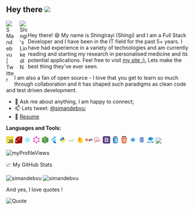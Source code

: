## Hey there <img src="https://media.giphy.com/media/hvRJCLFzcasrR4ia7z/giphy.gif" width="25px">

<a href="https://twitter.com/simandebvu">
  <img align="left" alt="S Mandebvu | Twitter" width="22px" src="https://raw.githubusercontent.com/peterthehan/peterthehan/master/assets/twitter.svg" />
</a><a href="https://www.linkedin.com/in/simandebvu/">
  <img align="left" alt="Shingi's LinkedIN" width="22px" style="margin-left:15px" src="https://raw.githubusercontent.com/peterthehan/peterthehan/master/assets/linkedin.svg" />
</a>

<br />


Hey there! 😄 My name is Shingirayi (Shingi) and I am a Full Stack Developer and I have been in the IT field for the past 5+ years. I have had experience in a variety of technologies and am currently reading and starting my research in personalised medicine and its potential applications. Feel free to visit [my site :).](https://simandebvu.co.zw/) Lets make the best thing they've ever seen.

I am also a fan of open source - I love that you get to learn so much through collaboration and it has shaped such paradigms as clean code and test driven development.

- 💬 Ask me about anything, I am happy to connect;
- 📫 Lets tweet: [@simandebvu](https://twitter.com/simandebvu);
- 📝 [Resume](https://docs.google.com/document/d/1L5E51QzH8MVeudiFrK5dgjFa4TG7XvO1KEBdifoQBh4/edit?usp=sharing)

**Languages and Tools:**  

<code><img height="20" src="https://raw.githubusercontent.com/github/explore/80688e429a7d4ef2fca1e82350fe8e3517d3494d/topics/javascript/javascript.png"></code>
<code><img height="20" src="https://raw.githubusercontent.com/github/explore/80688e429a7d4ef2fca1e82350fe8e3517d3494d/topics/ruby/ruby.png"></code>
<code><img height="20" src="https://raw.githubusercontent.com/github/explore/80688e429a7d4ef2fca1e82350fe8e3517d3494d/topics/react/react.png"></code>
<code><img height="20" src="https://raw.githubusercontent.com/github/explore/5c058a388828bb5fde0bcafd4bc867b5bb3f26f3/topics/graphql/graphql.png"></code>
<code><img height="20" src="https://raw.githubusercontent.com/github/explore/80688e429a7d4ef2fca1e82350fe8e3517d3494d/topics/nodejs/nodejs.png"></code>
<code><img height="20" src="https://raw.githubusercontent.com/github/explore/80688e429a7d4ef2fca1e82350fe8e3517d3494d/topics/flutter/flutter.png"></code>
<code><img height="20" src="https://raw.githubusercontent.com/github/explore/80688e429a7d4ef2fca1e82350fe8e3517d3494d/topics/python/python.png"></code>
<code><img height="20" src="https://raw.githubusercontent.com/github/explore/80688e429a7d4ef2fca1e82350fe8e3517d3494d/topics/mysql/mysql.png"></code>
<code><img height="20" src="https://raw.githubusercontent.com/github/explore/80688e429a7d4ef2fca1e82350fe8e3517d3494d/topics/firebase/firebase.png"></code>
<code><img height="20" src="https://raw.githubusercontent.com/github/explore/80688e429a7d4ef2fca1e82350fe8e3517d3494d/topics/git/git.png"></code>
<code><img height="20" src="https://raw.githubusercontent.com/github/explore/80688e429a7d4ef2fca1e82350fe8e3517d3494d/topics/sass/sass.png"></code>
<code><img height="20" src="https://raw.githubusercontent.com/github/explore/80688e429a7d4ef2fca1e82350fe8e3517d3494d/topics/bootstrap/bootstrap.png"></code>
<code><img height="20" src="https://raw.githubusercontent.com/github/explore/80688e429a7d4ef2fca1e82350fe8e3517d3494d/topics/css/css.png"></code>
<code><img height="20" src="https://raw.githubusercontent.com/github/explore/80688e429a7d4ef2fca1e82350fe8e3517d3494d/topics/html/html.png"></code>
<code><img height="20" src="https://raw.githubusercontent.com/github/explore/80688e429a7d4ef2fca1e82350fe8e3517d3494d/topics/webpack/webpack.png"></code>
<code><img height="20" src="https://raw.githubusercontent.com/github/explore/80688e429a7d4ef2fca1e82350fe8e3517d3494d/topics/sql/sql.png"></code>
<code><img height="20" src="https://raw.githubusercontent.com/github/explore/80688e429a7d4ef2fca1e82350fe8e3517d3494d/topics/docker/docker.png"></code>
<code><img height="20" src="https://raw.githubusercontent.com/github/explore/80688e429a7d4ef2fca1e82350fe8e3517d3494d/topics/docker/rails.png"></code>

![myProfileViews](https://komarev.com/ghpvc/?username=simandebvu&color=blue)

📈 My GitHub Stats

<p align="left"> <img src="https://github-readme-stats.vercel.app/api?username=simandebvu&show_icons=true&theme=gotham" alt="simandebvu" />
<img src="https://github-readme-stats.vercel.app/api/top-langs/?username=simandebvu&show_icons=true&theme=gotham&layout=compact" alt="simandebvu" />


And yes, I love quotes !

![Quote](https://github-readme-quotes.herokuapp.com/quote?theme=dark)
